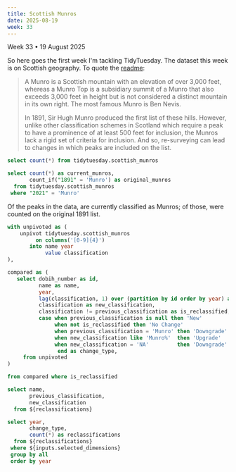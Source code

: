 ```yaml
---
title: Scottish Munros
date: 2025-08-19
week: 33
---
```


<Note>
  Week 33 • 19 August 2025
</Note>

So here goes the first week I'm tackling TidyTuesday. The dataset this week is on Scottish geography. To quote the [readme](https://github.com/rfordatascience/tidytuesday/blob/main/data/2025/2025-08-19/readme.md):

> A Munro is a Scottish mountain with an elevation of over 3,000 feet, whereas a Munro Top is a subsidiary summit of a Munro that also exceeds 3,000 feet in height but is not considered a distinct mountain in its own right. The most famous Munro is Ben Nevis.
>
> In 1891, Sir Hugh Munro produced the first list of these hills. However, unlike other classification schemes in Scotland which require a peak to have a prominence of at least 500 feet for inclusion, the Munros lack a rigid set of criteria for inclusion. And so, re-surveying can lead to changes in which peaks are included on the list.

```sql count_all
select count(*) from tidytuesday.scottish_munros
```

```sql count_current_munros
select count(*) as current_munros,
       count_if("1891" = 'Munro') as original_munros
  from tidytuesday.scottish_munros
 where "2021" = 'Munro'
```

Of the <Value data={count_all}/> peaks in the data, <Value data={count_current_munros} column=current_munros/> are currently classified as Munros; of those, <Value data={count_current_munros} column=original_munros/> were counted on the original 1891 list.

```sql reclassifications
with unpivoted as (
    unpivot tidytuesday.scottish_munros
         on columns('[0-9]{4}')
       into name year
            value classification
),

compared as (
   select dobih_number as id,
          name as name,
          year,
          lag(classification, 1) over (partition by id order by year) as previous_classification,
          classification as new_classification,
          classification != previous_classification as is_reclassified,
          case when previous_classification is null then 'New'
               when not is_reclassified then 'No Change'
               when previous_classification = 'Munro' then 'Downgrade'
               when new_classification like 'Munro%'  then 'Upgrade'
               when new_classification = 'NA'         then 'Downgrade'
                end as change_type,
     from unpivoted
)

from compared where is_reclassified
```

```sql dimensions
select name,
       previous_classification,
       new_classification
  from ${reclassifications}
```

<DimensionGrid data={dimensions} name="selected_dimensions"/>

```sql count_by_year
select year,
       change_type,
       count(*) as reclassifications
  from ${reclassifications}
 where ${inputs.selected_dimensions}
 group by all
 order by year
```

<BarChart
    data={count_by_year}
    x=year
    y=reclassifications
    series=change_type
    title='Number of Munros Reclassified by Year'
    sort=false
    chartAreaHeight=300
/>
